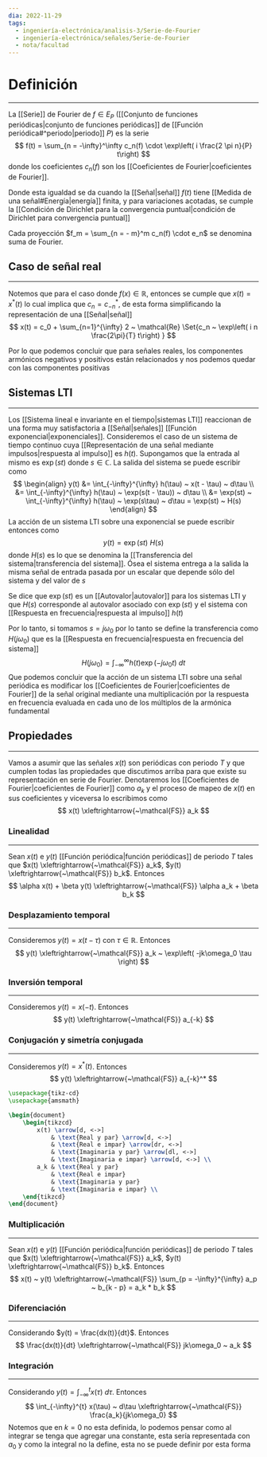 ```yaml
---
dia: 2022-11-29
tags:
  - ingeniería-electrónica/analisis-3/Serie-de-Fourier
  - ingeniería-electrónica/señales/Serie-de-Fourier
  - nota/facultad
---
```

# Definición
---
La [[Serie]] de Fourier de $f \in E_P$ ([[Conjunto de funciones periódicas|conjunto de funciones periódicas]] de [[Función periódica#^periodo|periodo]] $P$) es la serie $$ f(t) = \sum_{n = -\infty}^\infty c_n(f) \cdot \exp\left( i \frac{2 \pi n}{P}  t\right) $$ donde los coeficientes $c_n(f)$ son los [[Coeficientes de Fourier|coeficientes de Fourier]]. 

Donde esta igualdad se da cuando la [[Señal|señal]] $f(t)$ tiene [[Medida de una señal#Energía|energía]] finita, y para variaciones acotadas, se cumple la [[Condición de Dirichlet para la convergencia puntual|condición de Dirichlet para convergencia puntual]]

Cada proyección $f_m = \sum_{n = - m}^m c_n(f) \cdot e_n$ se denomina suma de Fourier.

## Caso de señal real
---
Notemos que para el caso donde $f(x) \in \mathbb{R}$, entonces se cumple que $x(t) = x^*(t)$ lo cual implica que $c_n = c^*_{-n}$, de esta forma simplificando la representación de una [[Señal|señal]] $$ x(t) = c_0 + \sum_{n=1}^{\infty} 2 ~ \mathcal{Re} \Set{c_n ~ \exp\left( i n \frac{2\pi}{T}  t\right) } $$

Por lo que podemos concluir que para señales reales, los componentes armónicos negativos y positivos están relacionados y nos podemos quedar con las componentes positivas

## Sistemas LTI
---
Los [[Sistema lineal e invariante en el tiempo|sistemas LTI]] reaccionan de una forma muy satisfactoria a [[Señal|señales]] [[Función exponencial|exponenciales]]. Consideremos el caso de un sistema de tiempo continuo cuya [[Representación de una señal mediante impulsos|respuesta al impulso]] es $h(t)$. Supongamos que la entrada al mismo es $\exp(st)$ donde $s \in \mathbb{C}$. La salida del sistema se puede escribir como $$ \begin{align} y(t) 
	&= \int_{-\infty}^{\infty} h(\tau) ~ x(t - \tau) ~ d\tau \\
	&= \int_{-\infty}^{\infty} h(\tau) ~ \exp(s(t - \tau)) ~ d\tau \\
	&= \exp(st) ~ \int_{-\infty}^{\infty} h(\tau) ~ \exp(s\tau) ~ d\tau 
		= \exp(st) ~ H(s)
\end{align} $$
La acción de un sistema LTI sobre una exponencial se puede escribir entonces como $$ y(t) = \exp(st) ~ H(s) $$ donde $H(s)$ es lo que se denomina la [[Transferencia del sistema|transferencia del sistema]]. Ósea el sistema entrega a la salida la misma señal de entrada pasada por un escalar que depende sólo del sistema y del valor de $s$

Se dice que $\exp(st)$ es un [[Autovalor|autovalor]] para los sistemas LTI y que $H(s)$ corresponde al autovalor asociado con $\exp(st)$ y el sistema con [[Respuesta en frecuencia|respuesta al impulso]] $h(t)$

Por lo tanto, si tomamos $s = j\omega_0$ por lo tanto se define la transferencia como $H(j\omega_0)$ que es la [[Respuesta en frecuencia|respuesta en frecuencia del sistema]] $$ H(j\omega_0) = \int_{-\infty}^{\infty} h(t) \exp(-j\omega_0 t) ~ dt $$
Que podemos concluir que la acción de un sistema LTI sobre una señal periódica es modificar los [[Coeficientes de Fourier|coeficientes de Fourier]] de la señal original mediante una multiplicación por la respuesta en frecuencia evaluada en cada uno de los múltiplos de la armónica fundamental

## Propiedades
---
Vamos a asumir que las señales $x(t)$ son periódicas con periodo $T$ y que cumplen todas las propiedades que discutimos arriba para que existe su representación en serie de Fourier. Denotaremos los [[Coeficientes de Fourier|coeficientes de Fourier]] como $a_k$ y el proceso de mapeo de $x(t)$ en sus coeficientes y viceversa lo escribimos como $$ x(t) \xleftrightarrow{~\mathcal{FS}} a_k $$
### Linealidad
---
Sean $x(t)$ e $y(t)$ [[Función periódica|función periódicas]] de periodo $T$ tales que $x(t) \xleftrightarrow{~\mathcal{FS}} a_k$, $y(t) \xleftrightarrow{~\mathcal{FS}} b_k$. Entonces $$ \alpha x(t) + \beta y(t) \xleftrightarrow{~\mathcal{FS}} \alpha a_k + \beta b_k $$

### Desplazamiento temporal
---
Consideremos $y(t) = x(t - \tau)$ con $\tau \in \mathbb{R}$. Entonces $$ y(t) \xleftrightarrow{~\mathcal{FS}} a_k ~ \exp\left( -jk\omega_0 \tau \right) $$

### Inversión temporal
---
Consideremos $y(t) = x(-t)$. Entonces $$ y(t) \xleftrightarrow{~\mathcal{FS}} a_{-k} $$

### Conjugación y simetría conjugada
---
Consideremos $y(t) = x^*(t)$. Entonces $$ y(t) \xleftrightarrow{~\mathcal{FS}} a_{-k}^* $$
```tikz
\usepackage{tikz-cd}
\usepackage{amsmath}

\begin{document}
	\begin{tikzcd}
		x(t) \arrow[d, <->] 
			& \text{Real y par} \arrow[d, <->]
			& \text{Real e impar} \arrow[dr, <->]
			& \text{Imaginaria y par} \arrow[dl, <->]
			& \text{Imaginaria e impar} \arrow[d, <->] \\
		a_k & \text{Real y par}
			& \text{Real e impar}
			& \text{Imaginaria y par}
			& \text{Imaginaria e impar} \\
	\end{tikzcd}
\end{document}
```

### Multiplicación
---
Sean $x(t)$ e $y(t)$ [[Función periódica|función periódicas]] de periodo $T$ tales que $x(t) \xleftrightarrow{~\mathcal{FS}} a_k$, $y(t) \xleftrightarrow{~\mathcal{FS}} b_k$. Entonces $$ x(t) ~ y(t) \xleftrightarrow{~\mathcal{FS}} \sum_{p = -\infty}^{\infty} a_p ~ b_{k - p} = a_k * b_k $$

### Diferenciación
---
Considerando $y(t) = \frac{dx(t)}{dt}$. Entonces $$ \frac{dx(t)}{dt} \xleftrightarrow{~\mathcal{FS}} jk\omega_0 ~ a_k $$

### Integración
---
Considerando $y(t) = \int_{-\infty}^{t} x(\tau) ~ d\tau$. Entonces $$ \int_{-\infty}^{t} x(\tau) ~ d\tau \xleftrightarrow{~\mathcal{FS}} \frac{a_k}{jk\omega_0} $$
Notemos que en $k = 0$ no esta definida, lo podemos pensar como al integrar se tenga que agregar una constante, esta sería representada con $a_0$ y como la integral no la define, esta no se puede definir por esta forma
